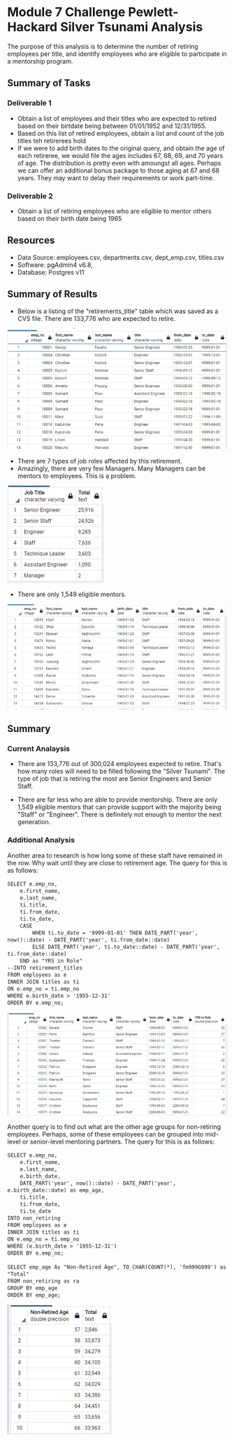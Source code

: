 # Module 7 Challenge Pewlett-Hackard Silver Tsunami Analysis
The purpose of this analysis is to determine the number of retiring employees per title, and identify employees who are eligible to participate in a mentorship program.

## Summary of Tasks
### Deliverable 1
* Obtain a list of employees and their titles who are expected to retired based on their birtdate being between 01/01/1952 and 12/31/1955.
* Based on this list of retired employees, obtain a list and count of the job titles teh retirerees hold
* If we were to add birth dates to the original query, and obtain the age of each retireree, we would file the ages includes 67, 68, 69, and 70 years of age. The distribution is pretty even with amoungst all ages. Perhaps we can offer an additional bonus package to those aging at 67 and 68 years. They may want to delay their requirements or work part-time.

### Deliverable 2
* Obtain a list of retiring employees who are eligible to mentor others based on their birth date being 1965

## Resources
- Data Source: employees.csv, departments.csv, dept_emp.csv, titles.csv
- Software: pgAdmin4 v6.8, 
- Database: Postgres v11

## Summary of Results
* Below is a listing of the "retirements_title" table which was saved as a CVS file. There are 133,776 who are expected to retire.

![Sample of Retirement Titles Table](images/retirement_titles_table.PNG)

* There are 7 types of job roles affected by this retirement. 
* Amazingly, there are very few Managers. Many Managers can be mentors to employees. This is a problem.

![Retiring Job Titles](images/Retiring_Job_Titles.PNG)

* There are only 1,549 eligible mentors.

![Sample of Mentorship Eligibility Table](images/mentorship_eligibility_table.PNG)

## Summary
### Current Analaysis
* There are 133,776 out of 300,024 employees expected to retire. That's how many roles will need to be filled following the "Silver Tsunami". The type of job that is retiring the most are Senior Engineers and Senior Staff.

* There are far less who are able to provide mentorship. There are only 1,549 eligible mentors that can provide support with the majority being "Staff" or "Engineer". There is definitely not enough to mentor the next generation.

### Additional Analysis
Another area to research is how long some of these staff have remained in the row. Why wait until they are close to retirement age. The query for this is as follows:


    SELECT e.emp_no,
        e.first_name,
        e.last_name,
        ti.title,
        ti.from_date,
        ti.to_date,
        CASE 
            WHEN ti.to_date = '9999-01-01' THEN DATE_PART('year', now()::date) - DATE_PART('year', ti.from_date::date)
            ELSE DATE_PART('year', ti.to_date::date) - DATE_PART('year', ti.from_date::date)
        END as "YRS in Role"
    --INTO retirement_titles
    FROM employees as e
    INNER JOIN titles as ti
    ON e.emp_no = ti.emp_no
    WHERE e.birth_date > '1955-12-31'
    ORDER BY e.emp_no;

![Non-Retiring Age - Yrs in Role](images/Non-Retiring_Age_Roles.PNG)


Another query is to find out what are the other age groups for non-retiring employees. Perhaps, some of these employees can be grouped into mid-level or senior-level mentoring partners. The query for this is as follows:


    SELECT e.emp_no,
        e.first_name,
        e.last_name,
        e.birth_date,
        DATE_PART('year', now()::date) - DATE_PART('year', e.birth_date::date) as emp_age,
        ti.title,
        ti.from_date,
        ti.to_date
    INTO non_retiring
    FROM employees as e
    INNER JOIN titles as ti
    ON e.emp_no = ti.emp_no
    WHERE (e.birth_date > '1955-12-31')
    ORDER BY e.emp_no;

    SELECT emp_age As "Non-Retired Age", TO_CHAR(COUNT(*), 'fm999G999') as "Total"
    FROM non_retiring as ra
    GROUP BY emp_age
    ORDER BY emp_age;

![Non-Retiring Age Distribution](images/Non-Retiring_Age_Distribution.PNG)



